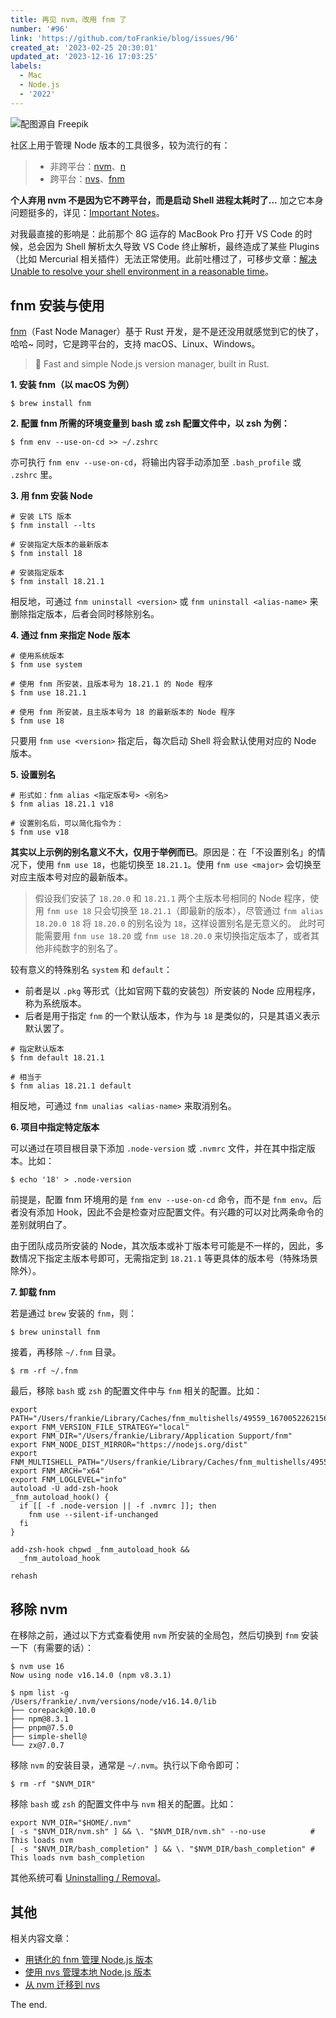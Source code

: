 ```yaml
---
title: 再见 nvm，改用 fnm 了
number: '#96'
link: 'https://github.com/toFrankie/blog/issues/96'
created_at: '2023-02-25 20:30:01'
updated_at: '2023-12-16 17:03:25'
labels:
  - Mac
  - Node.js
  - '2022'
---
```

![配图源自 Freepik](https://upload-images.jianshu.io/upload_images/5128488-2ca3cf66e3e7e498.jpg?imageMogr2/auto-orient/strip%7CimageView2/2/w/1240)


社区上用于管理 Node 版本的工具很多，较为流行的有：

> * 非跨平台：[nvm](https://github.com/nvm-sh/nvm)、[n](https://github.com/tj/n)
> * 跨平台：[nvs](https://github.com/jasongin/nvs)、[fnm](https://github.com/Schniz/fnm)

**个人弃用 nvm 不是因为它不跨平台，而是启动 Shell 进程太耗时了...** 加之它本身问题挺多的，详见：[Important Notes](https://github.com/nvm-sh/nvm#important-notes)。

对我最直接的影响是：此前那个 8G 运存的 MacBook Pro 打开 VS Code 的时候，总会因为 Shell 解析太久导致 VS Code 终止解析，最终造成了某些 Plugins（比如 Mercurial 相关插件）无法正常使用。此前吐槽过了，可移步文章：[解决 Unable to resolve your shell environment in a reasonable time](https://github.com/toFrankie/blog/issues/47)。


## fnm 安装与使用

[fnm](https://github.com/Schniz/fnm)（Fast Node Manager）基于 Rust 开发，是不是还没用就感觉到它的快了，哈哈~
同时，它是跨平台的，支持 macOS、Linux、Windows。

> 🚀 Fast and simple Node.js version manager, built in Rust.

**1. 安装 fnm（以 macOS 为例）**

```shell
$ brew install fnm
```

**2. 配置 fnm 所需的环境变量到 bash 或 zsh 配置文件中，以 zsh 为例：**

```shell
$ fnm env --use-on-cd >> ~/.zshrc
```
亦可执行 `fnm env --use-on-cd`，将输出内容手动添加至 `.bash_profile` 或 `.zshrc` 里。

**3. 用 fnm 安装 Node**

```shell
# 安装 LTS 版本
$ fnm install --lts

# 安装指定大版本的最新版本
$ fnm install 18

# 安装指定版本
$ fnm install 18.21.1
```

相反地，可通过 `fnm uninstall <version>` 或 `fnm uninstall <alias-name>` 来删除指定版本，后者会同时移除别名。

**4. 通过 fnm 来指定 Node 版本**

```shell
# 使用系统版本
$ fnm use system

# 使用 fnm 所安装，且版本号为 18.21.1 的 Node 程序
$ fnm use 18.21.1

# 使用 fnm 所安装，且主版本号为 18 的最新版本的 Node 程序
$ fnm use 18
```
只要用 `fnm use <version>` 指定后，每次启动 Shell 将会默认使用对应的 Node 版本。

**5. 设置别名**

```shell
# 形式如：fnm alias <指定版本号> <别名>
$ fnm alias 18.21.1 v18

# 设置别名后，可以简化指令为：
$ fnm use v18
```

**其实以上示例的别名意义不大，仅用于举例而已**。原因是：在「不设置别名」的情况下，使用 `fnm use 18`，也能切换至 `18.21.1`。使用 `fnm use <major>` 会切换至对应主版本号对应的最新版本。

> 假设我们安装了 `18.20.0` 和 `18.21.1` 两个主版本号相同的 Node 程序，使用 `fnm use 18` 只会切换至 `18.21.1`（即最新的版本），尽管通过 `fnm alias 18.20.0 18` 将 `18.20.0` 的别名设为 `18`，这样设置别名是无意义的。
> 此时可能需要用 `fnm use 18.20` 或 `fnm use 18.20.0` 来切换指定版本了，或者其他非纯数字的别名了。

较有意义的特殊别名 `system` 和 `default`：

* 前者是以 `.pkg` 等形式（比如官网下载的安装包）所安装的 Node 应用程序，称为系统版本。
* 后者是用于指定 `fnm` 的一个默认版本，作为与 `18` 是类似的，只是其语义表示默认罢了。

```shell
# 指定默认版本
$ fnm default 18.21.1

# 相当于
$ fnm alias 18.21.1 default
```

相反地，可通过 `fnm unalias <alias-name>` 来取消别名。

**6. 项目中指定特定版本**

可以通过在项目根目录下添加 `.node-version` 或 `.nvmrc` 文件，并在其中指定版本。比如：

```shell
$ echo '18' > .node-version
```

前提是，配置 fnm 环境用的是 `fnm env --use-on-cd` 命令，而不是 `fnm env`。后者没有添加 Hook，因此不会是检查对应配置文件。有兴趣的可以对比两条命令的差别就明白了。

由于团队成员所安装的 Node，其次版本或补丁版本号可能是不一样的，因此，多数情况下指定主版本号即可，无需指定到 `18.21.1` 等更具体的版本号（特殊场景除外）。

**7. 卸载 fnm**

若是通过 `brew` 安装的 `fnm`，则：

```shell
$ brew uninstall fnm
```

接着，再移除 `~/.fnm` 目录。

```shell
$ rm -rf ~/.fnm
```

最后，移除 `bash` 或 `zsh` 的配置文件中与 `fnm` 相关的配置。比如：

```shell
export PATH="/Users/frankie/Library/Caches/fnm_multishells/49559_1670052262156/bin":$PATH
export FNM_VERSION_FILE_STRATEGY="local"
export FNM_DIR="/Users/frankie/Library/Application Support/fnm"
export FNM_NODE_DIST_MIRROR="https://nodejs.org/dist"
export FNM_MULTISHELL_PATH="/Users/frankie/Library/Caches/fnm_multishells/49559_1670052262156"
export FNM_ARCH="x64"
export FNM_LOGLEVEL="info"
autoload -U add-zsh-hook
_fnm_autoload_hook() {
  if [[ -f .node-version || -f .nvmrc ]]; then
    fnm use --silent-if-unchanged
  fi
}

add-zsh-hook chpwd _fnm_autoload_hook &&
  _fnm_autoload_hook

rehash
```

## 移除 nvm

在移除之前，通过以下方式查看使用 `nvm` 所安装的全局包，然后切换到 `fnm` 安装一下（有需要的话）：

```shell
$ nvm use 16
Now using node v16.14.0 (npm v8.3.1)

$ npm list -g
/Users/frankie/.nvm/versions/node/v16.14.0/lib
├── corepack@0.10.0
├── npm@8.3.1
├── pnpm@7.5.0
├── simple-shell@
└── zx@7.0.7
```

移除 `nvm` 的安装目录，通常是 `~/.nvm`。执行以下命令即可：

```shell
$ rm -rf "$NVM_DIR"
```

移除 `bash` 或 `zsh` 的配置文件中与 `nvm` 相关的配置。比如：

```shell
export NVM_DIR="$HOME/.nvm"
[ -s "$NVM_DIR/nvm.sh" ] && \. "$NVM_DIR/nvm.sh" --no-use          # This loads nvm
[ -s "$NVM_DIR/bash_completion" ] && \. "$NVM_DIR/bash_completion" # This loads nvm bash_completion
```

其他系统可看 [Uninstalling / Removal](https://github.com/nvm-sh/nvm#uninstalling--removal)。

## 其他

相关内容文章：

* [用锈化的 fnm 管理 Node.js 版本](https://zhuanlan.zhihu.com/p/587008009)
* [使用 nvs 管理本地 Node.js 版本](https://zhuanlan.zhihu.com/p/63403762)
* [从 nvm 迁移到 nvs](https://ukn.me/cong-nvm-qian-yi-dao-nvs.html)

The end.

